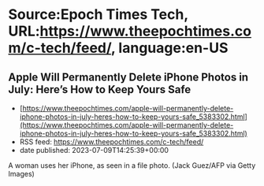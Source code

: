 # Source:Epoch Times Tech, URL:https://www.theepochtimes.com/c-tech/feed/, language:en-US

## Apple Will Permanently Delete iPhone Photos in July: Here’s How to Keep Yours Safe
 - [https://www.theepochtimes.com/apple-will-permanently-delete-iphone-photos-in-july-heres-how-to-keep-yours-safe_5383302.html](https://www.theepochtimes.com/apple-will-permanently-delete-iphone-photos-in-july-heres-how-to-keep-yours-safe_5383302.html)
 - RSS feed: https://www.theepochtimes.com/c-tech/feed/
 - date published: 2023-07-09T14:25:39+00:00

A woman uses her iPhone, as seen in a file photo. (Jack Guez/AFP via Getty Images)

